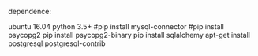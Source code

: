 

dependence:

ubuntu 16.04
python 3.5+
#pip install mysql-connector
#pip install psycopg2
pip install psycopg2-binary
pip install sqlalchemy
apt-get install postgresql postgresql-contrib
